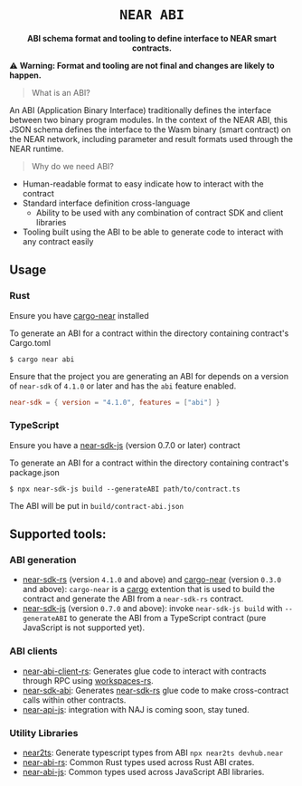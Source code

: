 <div align="center">

  <h1><code>NEAR ABI</code></h1>

  <p>
    <strong>ABI schema format and tooling to define interface to NEAR smart contracts.</strong>
  </p>
</div>

⚠️ **Warning: Format and tooling are not final and changes are likely to happen.**

> What is an ABI?

An ABI (Application Binary Interface) traditionally defines the interface between two binary program modules. In the context of the NEAR ABI, this JSON schema defines the interface to the Wasm binary (smart contract) on the NEAR network, including parameter and result formats used through the NEAR runtime.

> Why do we need ABI?

- Human-readable format to easy indicate how to interact with the contract
- Standard interface definition cross-language
  - Ability to be used with any combination of contract SDK and client libraries
- Tooling built using the ABI to be able to generate code to interact with any contract easily

## Usage

### Rust
Ensure you have [cargo-near](https://github.com/near/cargo-near) installed

To generate an ABI for a contract within the directory containing contract's Cargo.toml

```console
$ cargo near abi
```

Ensure that the project you are generating an ABI for depends on a version of `near-sdk` of `4.1.0` or later and has the `abi` feature enabled.

```toml
near-sdk = { version = "4.1.0", features = ["abi"] }
```

### TypeScript
Ensure you have a [near-sdk-js](https://github.com/near/near-sdk-js) (version 0.7.0 or later) contract

To generate an ABI for a contract within the directory containing contract's package.json

```console
$ npx near-sdk-js build --generateABI path/to/contract.ts
```

The ABI will be put in `build/contract-abi.json`

## Supported tools:

### ABI generation
- [near-sdk-rs](https://github.com/near/near-sdk-rs) (version `4.1.0` and above) and [cargo-near](https://github.com/near/cargo-near) (version `0.3.0` and above): `cargo-near` is a [cargo](https://doc.rust-lang.org/cargo/) extention that is used to build the contract and generate the ABI from a `near-sdk-rs` contract.
- [near-sdk-js](https://github.com/near/near-sdk-js) (version `0.7.0` and above): invoke `near-sdk-js build` with `--generateABI` to generate the ABI from a TypeScript contract (pure JavaScript is not supported yet).

### ABI clients
- [near-abi-client-rs](https://github.com/near/near-abi-client-rs): Generates glue code to interact with contracts through RPC using [workspaces-rs](https://github.com/near/workspaces-rs).
- [near-sdk-abi](https://github.com/near/near-sdk-abi): Generates [near-sdk-rs](https://github.com/near/near-sdk-rs) glue code to make cross-contract calls within other contracts.
- [near-api-js](https://github.com/near/near-api-js): integration with NAJ is coming soon, stay tuned.

### Utility Libraries
- [near2ts](https://github.com/SurgeCode/near2ts): Generate typescript types from ABI `npx near2ts devhub.near`
- [near-abi-rs](https://github.com/near/near-abi-rs): Common Rust types used across Rust ABI crates.
- [near-abi-js](https://github.com/near/near-abi-js): Common types used across JavaScript ABI libraries.
